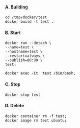 #### A. Building
```
cd /tmp/docker/test
docker build -t test .
```



#### B. Start
```
docker run --detach \
--name=test \
--hostname=test \
--restart=always \
--publish=80:80 \
test;

docker exec -it  test /bin/bash;
```


#### C. Stop
```
docker stop test
```


#### D. Delete
```
docker container rm -f test;
docker image rm test ubuntu;
```
